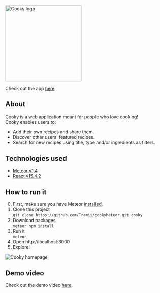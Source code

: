 <img src="https://68.media.tumblr.com/caa95bb0890f2f65129cd56a50130c64/tumblr_omd0idc0Wd1w7ypfio1_1280.png" alt="Cooky logo" width=240 />

Check out the app [here](http://cooky-meteor.herokuapp.com/)

## About

Cooky is a web application meant for people who love cooking! <br>
Cooky enables users to:
* Add their own recipes and share them.
* Discover other users' featured recipes.
* Search for new recipes using title, type and/or ingredients as filters.

## Technologies used

* [Meteor v1.4](https://www.meteor.com/)
* [React v15.4.2](https://facebook.github.io/react/) 

## How to run it
0. First, make sure you have Meteor [installed](https://www.meteor.com/).
1. Clone this project <br>
`git clone https://github.com/Tramii/cookyMeteor.git cooky`
2. Download packages <br>
`meteor npm install`
3. Run it <br>
`meteor`
4. Open http://localhost:3000
5. Explore!

<img src="https://68.media.tumblr.com/785f26a20d0319b43aa692a204a049f1/tumblr_onprw2a87E1w7ypfio1_1280.png" alt="Cooky homepage" />

## Demo video

Check out the demo video [here](https://www.youtube.com/watch?v=dnLdivvmfd0).
